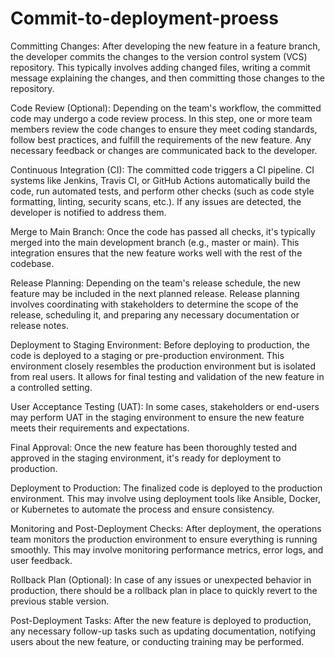 # Commit-to-deployment-proess

Committing Changes: After developing the new feature in a feature branch, the developer commits the changes to the version control system (VCS) repository. This typically involves adding changed files, writing a commit message explaining the changes, and then committing those changes to the repository.

Code Review (Optional): Depending on the team's workflow, the committed code may undergo a code review process. In this step, one or more team members review the code changes to ensure they meet coding standards, follow best practices, and fulfill the requirements of the new feature. Any necessary feedback or changes are communicated back to the developer.

Continuous Integration (CI): The committed code triggers a CI pipeline. CI systems like Jenkins, Travis CI, or GitHub Actions automatically build the code, run automated tests, and perform other checks (such as code style formatting, linting, security scans, etc.). If any issues are detected, the developer is notified to address them.

Merge to Main Branch: Once the code has passed all checks, it's typically merged into the main development branch (e.g., master or main). This integration ensures that the new feature works well with the rest of the codebase.

Release Planning: Depending on the team's release schedule, the new feature may be included in the next planned release. Release planning involves coordinating with stakeholders to determine the scope of the release, scheduling it, and preparing any necessary documentation or release notes.

Deployment to Staging Environment: Before deploying to production, the code is deployed to a staging or pre-production environment. This environment closely resembles the production environment but is isolated from real users. It allows for final testing and validation of the new feature in a controlled setting.

User Acceptance Testing (UAT): In some cases, stakeholders or end-users may perform UAT in the staging environment to ensure the new feature meets their requirements and expectations.

Final Approval: Once the new feature has been thoroughly tested and approved in the staging environment, it's ready for deployment to production.

Deployment to Production: The finalized code is deployed to the production environment. This may involve using deployment tools like Ansible, Docker, or Kubernetes to automate the process and ensure consistency.

Monitoring and Post-Deployment Checks: After deployment, the operations team monitors the production environment to ensure everything is running smoothly. This may involve monitoring performance metrics, error logs, and user feedback.

Rollback Plan (Optional): In case of any issues or unexpected behavior in production, there should be a rollback plan in place to quickly revert to the previous stable version.

Post-Deployment Tasks: After the new feature is deployed to production, any necessary follow-up tasks such as updating documentation, notifying users about the new feature, or conducting training may be performed.
